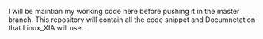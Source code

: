 I will be maintian my working code here before pushing it in the master branch. This repository will contain all the code snippet and Documnetation that Linux_XIA will use. 
